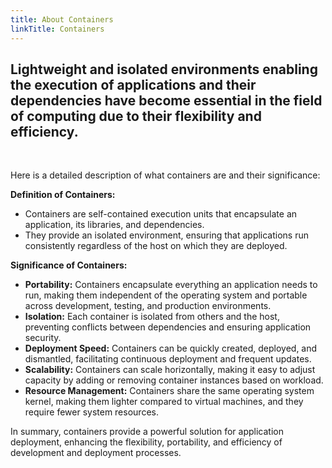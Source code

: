```yaml
---
title: About Containers
linkTitle: Containers
---
```


<h2 class="about-lead text-center">Lightweight and isolated environments enabling the execution of applications and their dependencies have become essential in the field of computing due to their flexibility and efficiency.</h2>

<br/>

Here is a detailed description of what containers are and their significance:

**Definition of Containers:**
- Containers are self-contained execution units that encapsulate an application, its libraries, and dependencies.
- They provide an isolated environment, ensuring that applications run consistently regardless of the host on which they are deployed.

**Significance of Containers:**

- **Portability:** Containers encapsulate everything an application needs to run, making them independent of the operating system and portable across development, testing, and production environments.
- **Isolation:** Each container is isolated from others and the host, preventing conflicts between dependencies and ensuring application security.
- **Deployment Speed:** Containers can be quickly created, deployed, and dismantled, facilitating continuous deployment and frequent updates.
- **Scalability:** Containers can scale horizontally, making it easy to adjust capacity by adding or removing container instances based on workload.
- **Resource Management:** Containers share the same operating system kernel, making them lighter compared to virtual machines, and they require fewer system resources.

In summary, containers provide a powerful solution for application deployment, enhancing the flexibility, portability, and efficiency of development and deployment processes.